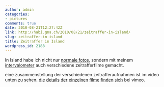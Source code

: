 ```yaml
---
author: admin
categories:
- pictures
comments: true
date: 2010-08-21T12:27:42Z
link: http://habi.gna.ch/2010/08/21/zeitraffer-in-island/
slug: zeitraffer-in-island
title: Zeitraffer in Island
wordpress_id: 2188
---
```


In Island habe ich nicht nur [normale fotos](http://www.flickr.com/photos/habi/sets/72157624746373110/show), sondern mit meinem [intervalometer](http://permanenttourist.ch/articles/2010/07/fun-with-timelapse-photography/#comments) auch verschiedene zeitrafferfilme gemacht.




eine zusammenstellung der verschiedenen zeitrafferaufnahmen ist im video unten zu sehen. [die](http://vimeo.com/14102558) [details](http://vimeo.com/14102306) [der](http://vimeo.com/14102072) [einzelnen](http://vimeo.com/14101998) [filme](http://vimeo.com/14101974) [finden](http://vimeo.com/14101891) [sich](http://vimeo.com/14101084) bei vimeo.



